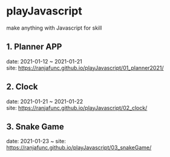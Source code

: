# playJavascript

make anything with Javascript for skill

## 1. Planner APP

date: 2021-01-12 ~ 2021-01-21  
site: https://ranjafunc.github.io/playJavascript/01_planner2021/

## 2. Clock

date: 2021-01-21 ~ 2021-01-22  
site: https://ranjafunc.github.io/playJavascript/02_clock/

## 3. Snake Game

date: 2021-01-23 ~
site: https://ranjafunc.github.io/playJavascript/03_snakeGame/
